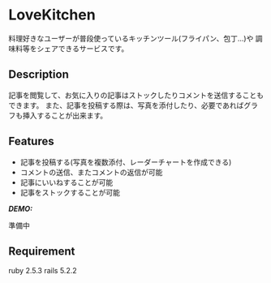 # LoveKitchen

料理好きなユーザーが普段使っているキッチンツール(フライパン、包丁...)や
調味料等をシェアできるサービスです。

## Description

記事を閲覧して、お気に入りの記事はストックしたりコメントを送信することもできます。
また、記事を投稿する際は、写真を添付したり、必要であればグラフも挿入することが出来ます。

## Features

- 記事を投稿する(写真を複数添付、レーダーチャートを作成できる)
- コメントの送信、またコメントの返信が可能
- 記事にいいねすることが可能
- 記事をストックすることが可能

***DEMO:***

準備中

## Requirement

ruby 2.5.3
rails 5.2.2
